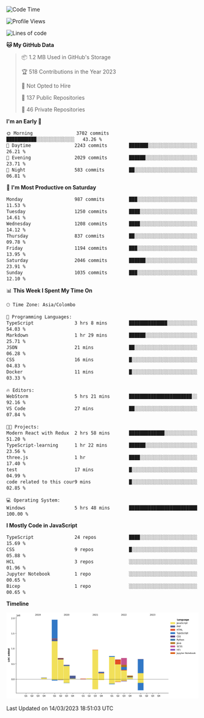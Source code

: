 
<!--START_SECTION:waka-->
![Code Time](http://img.shields.io/badge/Code%20Time-943%20hrs%2011%20mins-blue)

![Profile Views](http://img.shields.io/badge/Profile%20Views-0-blue)

![Lines of code](https://img.shields.io/badge/From%20Hello%20World%20I%27ve%20Written-7.5%20million%20lines%20of%20code-blue)

**🐱 My GitHub Data** 

> 📦 1.2 MB Used in GitHub's Storage 
 > 
> 🏆 518 Contributions in the Year 2023
 > 
> 🚫 Not Opted to Hire
 > 
> 📜 137 Public Repositories 
 > 
> 🔑 46 Private Repositories 
 > 
**I'm an Early 🐤** 

```text
🌞 Morning                3702 commits        ███████████░░░░░░░░░░░░░░   43.26 % 
🌆 Daytime                2243 commits        ███████░░░░░░░░░░░░░░░░░░   26.21 % 
🌃 Evening                2029 commits        ██████░░░░░░░░░░░░░░░░░░░   23.71 % 
🌙 Night                  583 commits         ██░░░░░░░░░░░░░░░░░░░░░░░   06.81 % 
```
📅 **I'm Most Productive on Saturday** 

```text
Monday                   987 commits         ███░░░░░░░░░░░░░░░░░░░░░░   11.53 % 
Tuesday                  1250 commits        ████░░░░░░░░░░░░░░░░░░░░░   14.61 % 
Wednesday                1208 commits        ████░░░░░░░░░░░░░░░░░░░░░   14.12 % 
Thursday                 837 commits         ██░░░░░░░░░░░░░░░░░░░░░░░   09.78 % 
Friday                   1194 commits        ███░░░░░░░░░░░░░░░░░░░░░░   13.95 % 
Saturday                 2046 commits        ██████░░░░░░░░░░░░░░░░░░░   23.91 % 
Sunday                   1035 commits        ███░░░░░░░░░░░░░░░░░░░░░░   12.10 % 
```


📊 **This Week I Spent My Time On** 

```text
🕑︎ Time Zone: Asia/Colombo

💬 Programming Languages: 
TypeScript               3 hrs 8 mins        ██████████████░░░░░░░░░░░   54.03 % 
Markdown                 1 hr 29 mins        ██████░░░░░░░░░░░░░░░░░░░   25.71 % 
JSON                     21 mins             ██░░░░░░░░░░░░░░░░░░░░░░░   06.28 % 
CSS                      16 mins             █░░░░░░░░░░░░░░░░░░░░░░░░   04.83 % 
Docker                   11 mins             █░░░░░░░░░░░░░░░░░░░░░░░░   03.33 % 

🔥 Editors: 
WebStorm                 5 hrs 21 mins       ███████████████████████░░   92.16 % 
VS Code                  27 mins             ██░░░░░░░░░░░░░░░░░░░░░░░   07.84 % 

🐱‍💻 Projects: 
Modern React with Redux  2 hrs 58 mins       █████████████░░░░░░░░░░░░   51.20 % 
TypeScript-learning      1 hr 22 mins        ██████░░░░░░░░░░░░░░░░░░░   23.56 % 
three.js                 1 hr                ████░░░░░░░░░░░░░░░░░░░░░   17.40 % 
test                     17 mins             █░░░░░░░░░░░░░░░░░░░░░░░░   04.99 % 
code related to this cour9 mins              █░░░░░░░░░░░░░░░░░░░░░░░░   02.85 % 

💻 Operating System: 
Windows                  5 hrs 48 mins       █████████████████████████   100.00 % 
```

**I Mostly Code in JavaScript** 

```text
TypeScript               24 repos            ████░░░░░░░░░░░░░░░░░░░░░   15.69 % 
CSS                      9 repos             █░░░░░░░░░░░░░░░░░░░░░░░░   05.88 % 
HCL                      3 repos             ░░░░░░░░░░░░░░░░░░░░░░░░░   01.96 % 
Jupyter Notebook         1 repo              ░░░░░░░░░░░░░░░░░░░░░░░░░   00.65 % 
Bicep                    1 repo              ░░░░░░░░░░░░░░░░░░░░░░░░░   00.65 % 
```



**Timeline**

![Lines of Code chart](https://raw.githubusercontent.com/ccweerasinghe1994/ccweerasinghe1994/master/assets/bar_graph.png)


 Last Updated on 14/03/2023 18:51:03 UTC
<!--END_SECTION:waka-->
